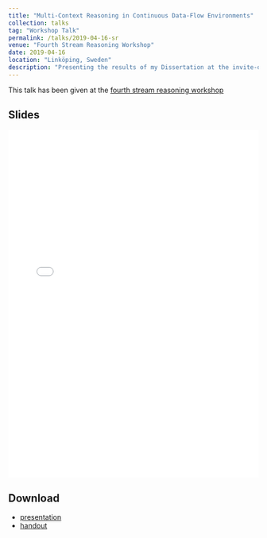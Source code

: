 ```yaml
---
title: "Multi-Context Reasoning in Continuous Data-Flow Environments"
collection: talks
tag: "Workshop Talk"
permalink: /talks/2019-04-16-sr
venue: "Fourth Stream Reasoning Workshop"
date: 2019-04-16
location: "Linköping, Sweden"
description: "Presenting the results of my Dissertation at the invite-only fourth Stream Reasoning Workshop in Linköping."
---
```

This talk has been given at the [fourth stream reasoning workshop](https://sr2019.on.liu.se/)

## Slides
<embed src="/talk/20190416_linkoping.pdf" width="100%" height="700" type='application/pdf'>

## Download
* [presentation](/talk/20190416_linkoping.pdf)
* [handout](/talk/20190416_linkoping_handout.pdf)
